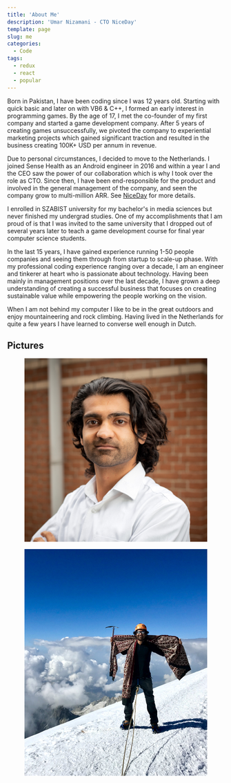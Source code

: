 ```yaml
---
title: 'About Me'
description: 'Umar Nizamani - CTO NiceDay'
template: page
slug: me
categories:
  - Code
tags:
  - redux
  - react
  - popular
---
```


Born in Pakistan, I have been coding since I was 12 years old. Starting with quick basic and later on with VB6 & C++, I formed an early interest in programming games. By the age of 17, I met the co-founder of my first company and started a game development company. After 5 years of creating games unsuccessfully, we pivoted the company to experiential marketing projects which gained significant traction and resulted in the business creating 100K+ USD per annum in revenue.

Due to personal circumstances, I decided to move to the Netherlands. I joined Sense Health as an Android engineer in 2016 and within a year I and the CEO saw the power of our collaboration which is why I took over the role as CTO. Since then, I have been end-responsible for the product and involved in the general management of the company, and seen the company grow to multi-million ARR. See [NiceDay](./projects/niceday) for more details.

I enrolled in SZABIST university for my bachelor's in media sciences but never finished my undergrad studies. One of my accomplishments that I am proud of is that I was invited to the same university that I dropped out of several years later to teach a game development course for final year computer science students.

In the last 15 years, I have gained experience running 1-50 people companies and seeing them through from startup to scale-up phase. With my professional coding experience ranging over a decade, I am an engineer and tinkerer at heart who is passionate about technology. Having been mainly in management positions over the last decade, I have grown a deep understanding of creating a successful business that focuses on creating sustainable value while empowering the people working on the vision.

When I am not behind my computer I like to be in the great outdoors and enjoy mountaineering and rock climbing. Having lived in the Netherlands for quite a few years I have learned to converse well enough in Dutch.

## Pictures

<figure >

![A high resolution picture from 2019](./2019-high-res.jpg)

</figure>

<figure >

![Me on the summit of Mont Blanc](./mont-blanc-summit.jpg)

</figure>